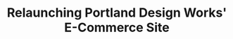 ---
layout: project
shortname: Portland Design Works
title: Relaunching Portland Design Works' E-Commerce Site
permalink: ridepdw/
images:
  card: work/ridepdw/ridepdw-card.jpg
  hero: work/ridepdw/ridepdw-hero.jpg
  desktop: work/ridepdw/ridepdw-desktop.jpg
  tablet: work/ridepdw/ridepdw-tablet.jpg
  mobile: work/ridepdw/ridepdw-mobile.jpg
client: |
  Portlanders are big fans of bicycles. We love our custom saddles, our bamboo fenders, our Italian leather handlebar grips... Seriously, we're a little obsessive when it comes to eco-friendly commuting. So, when Portland Design Works, a long-time client of ThinkShout, reached out to us to reimagine their e-commerce website, we couldn't have been more excited. Portland Design Works manufactures beautiful bicycle accessories designed for everyday use. In describing their goals for the redesign, they wanted a website that reflected the craftsmanship of their merchandise with strong visuals and and an easy-to-use e-commerce checkout process.
url: http:/www.ridepdw.com
expertise: | 
  - User Experience & Graphic Design
  - Mobile E-Commerce
  - Online Mapping
  - Data migration

components:
  - section:
    title: IA and Design
    column1: |
      Knowing that Portland Design Works needed to quickly relaunch the new website with support for both mobile and tablet devices, we began the project with a rapid prototyping process. First, we developed a series style tiles that explored a variety of graphic design directions. Then, we build responsive, clickable wireframes using the Foundation prototyping framework.
    column2:
  - section:
    title: Implementation
    column1: |
      The success of this project hinged upon our execution of a complex data migration from their Drupal 6 e-commerce website to Drupal 7. Once we completed this upgrade, we were able to take advantage of many new tools available in Drupal 7 to develop new features for the website, including a custom store locator with proximity search, and Tumblr integration for easy blogging.
    column2:
results:
  stats:
    - number: 25%
      description: Increase in sales in the first 6 months of the site relaunch
    - number: 102%
      description: Annual increase in sales of The Bird Cage H20 holder
    - number: 47
      description: Number of new dealers added in the 17 months following the relaunch
  narrative:
featured: true
published: true
---